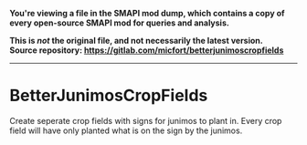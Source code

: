 **You're viewing a file in the SMAPI mod dump, which contains a copy of every open-source SMAPI mod
for queries and analysis.**

**This is _not_ the original file, and not necessarily the latest version.**  
**Source repository: https://gitlab.com/micfort/betterjunimoscropfields**

----

# BetterJunimosCropFields

Create seperate crop fields with signs for junimos to plant in. Every crop field will have only planted what is on the sign by the junimos.

